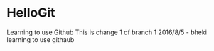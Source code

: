 # HelloGit
Learning to use Github
This is change 1 of branch 1
2016/8/5 - bheki learning to use githaub
